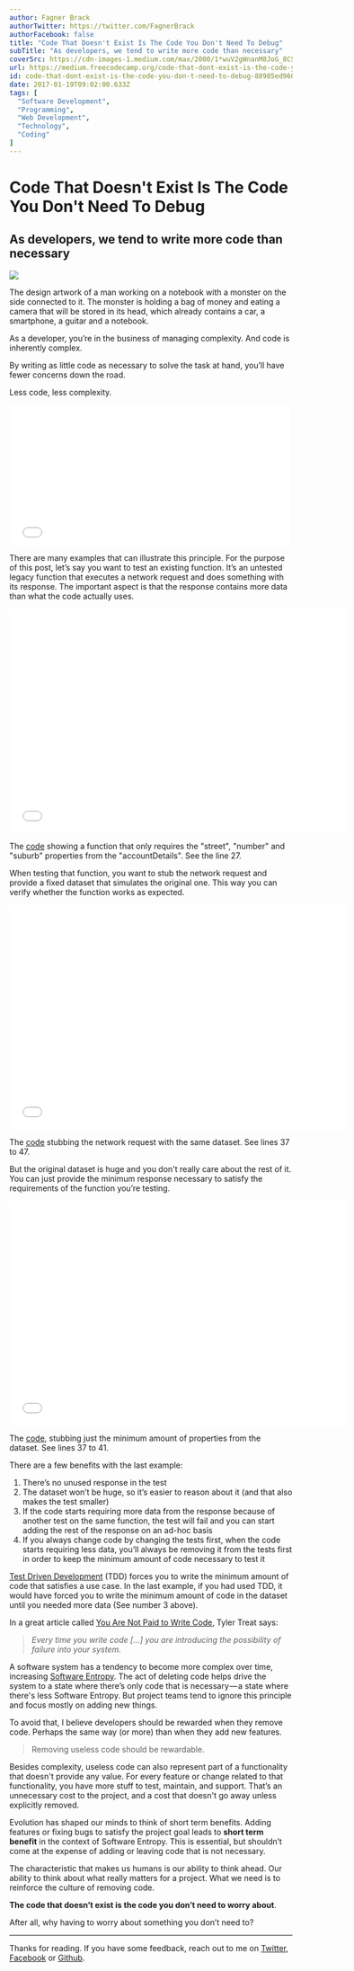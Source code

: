 ```yaml
---
author: Fagner Brack
authorTwitter: https://twitter.com/FagnerBrack
authorFacebook: false
title: "Code That Doesn't Exist Is The Code You Don't Need To Debug"
subTitle: "As developers, we tend to write more code than necessary"
coverSrc: https://cdn-images-1.medium.com/max/2000/1*wuV2gWnanM8JoG_8CS09tQ.jpeg
url: https://medium.freecodecamp.org/code-that-dont-exist-is-the-code-you-don-t-need-to-debug-88985ed9604
id: code-that-dont-exist-is-the-code-you-don-t-need-to-debug-88985ed9604
date: 2017-01-19T09:02:00.633Z
tags: [
  "Software Development",
  "Programming",
  "Web Development",
  "Technology",
  "Coding"
]
---
```

# Code That Doesn't Exist Is The Code You Don't Need To Debug

## As developers, we tend to write more code than necessary







![](https://cdn-images-1.medium.com/max/2000/1*wuV2gWnanM8JoG_8CS09tQ.jpeg)

The design artwork of a man working on a notebook with a monster on the side connected to it. The monster is holding a bag of money and eating a camera that will be stored in its head, which already contains a car, a smartphone, a guitar and a notebook.







As a developer, you’re in the business of managing complexity. And code is inherently complex.

By writing as little code as necessary to solve the task at hand, you’ll have fewer concerns down the road.

Less code, less complexity.





<iframe width="500" height="250" src="/media/8296175da96ea71f883c0aae6d17d119?postId=88985ed9604" data-media-id="8296175da96ea71f883c0aae6d17d119" data-thumbnail="https://i.embed.ly/1/image?url=https%3A%2F%2Fpbs.twimg.com%2Fprofile_images%2F1824002576%2Fpg-railsconf_bigger.jpg&amp;key=4fce0568f2ce49e8b54624ef71a8a5bd" allowfullscreen="" frameborder="0"></iframe>





There are many examples that can illustrate this principle. For the purpose of this post, let’s say you want to test an existing function. It’s an untested legacy function that executes a network request and does something with its response. The important aspect is that the response contains more data than what the code actually uses.





<iframe data-width="600" data-height="400" width="600" height="400" src="/media/225e5735dfbab48de7a269e8cade6f3c?postId=88985ed9604" data-media-id="225e5735dfbab48de7a269e8cade6f3c" data-thumbnail="https://i.embed.ly/1/image?url=https%3A%2F%2Fwww.gravatar.com%2Favatar%2F0bc8a8a53f215ebcbdc39479f182c803%2F%3Fdefault%3D%26s%3D80&amp;key=4fce0568f2ce49e8b54624ef71a8a5bd" allowfullscreen="" frameborder="0"></iframe>



The [code](https://jsfiddle.net/fagnerbrack/yqc1kd0w/) showing a function that only requires the "street", "number" and "suburb" properties from the "accountDetails". See the line 27.



When testing that function, you want to stub the network request and provide a fixed dataset that simulates the original one. This way you can verify whether the function works as expected.





<iframe data-width="600" data-height="400" width="600" height="400" src="/media/6bf33779a53039d39ebd1cecefb8b954?postId=88985ed9604" data-media-id="6bf33779a53039d39ebd1cecefb8b954" data-thumbnail="https://i.embed.ly/1/image?url=https%3A%2F%2Fwww.gravatar.com%2Favatar%2F0bc8a8a53f215ebcbdc39479f182c803%2F%3Fdefault%3D%26s%3D80&amp;key=4fce0568f2ce49e8b54624ef71a8a5bd" allowfullscreen="" frameborder="0"></iframe>



The [code](https://jsfiddle.net/fagnerbrack/pmgv0chw/) stubbing the network request with the same dataset. See lines 37 to 47.



But the original dataset is huge and you don't really care about the rest of it. You can just provide the minimum response necessary to satisfy the requirements of the function you’re testing.





<iframe data-width="600" data-height="400" width="600" height="400" src="/media/38475259d01bf27be5044720872426a0?postId=88985ed9604" data-media-id="38475259d01bf27be5044720872426a0" data-thumbnail="https://i.embed.ly/1/image?url=https%3A%2F%2Fwww.gravatar.com%2Favatar%2F0bc8a8a53f215ebcbdc39479f182c803%2F%3Fdefault%3D%26s%3D80&amp;key=4fce0568f2ce49e8b54624ef71a8a5bd" allowfullscreen="" frameborder="0"></iframe>



The [code](https://jsfiddle.net/fagnerbrack/d034g09g/), stubbing just the minimum amount of properties from the dataset. See lines 37 to 41.



There are a few benefits with the last example:

1.  There’s no unused response in the test
2.  The dataset won’t be huge, so it’s easier to reason about it (and that also makes the test smaller)
3.  If the code starts requiring more data from the response because of another test on the same function, the test will fail and you can start adding the rest of the response on an ad-hoc basis
4.  If you always change code by changing the tests first, when the code starts requiring less data, you’ll always be removing it from the tests first in order to keep the minimum amount of code necessary to test it

[Test Driven Development](https://medium.com/@fagnerbrack/why-test-driven-development-4fb92d56487c) (TDD) forces you to write the minimum amount of code that satisfies a use case. In the last example, if you had used TDD, it would have forced you to write the minimum amount of code in the dataset until you needed more data (See number 3 above).

In a great article called [You Are Not Paid to Write Code](http://bravenewgeek.com/you-are-not-paid-to-write-code/), Tyler Treat says:

> _Every time you write code […] you are introducing the possibility of failure into your system._

A software system has a tendency to become more complex over time, increasing [Software Entropy](https://en.wikipedia.org/wiki/Software_entropy). The act of deleting code helps drive the system to a state where there’s only code that is necessary — a state where there's less Software Entropy. But project teams tend to ignore this principle and focus mostly on adding new things.

To avoid that, I believe developers should be rewarded when they remove code. Perhaps the same way (or more) than when they add new features.

> Removing useless code should be rewardable.

Besides complexity, useless code can also represent part of a functionality that doesn't provide any value. For every feature or change related to that functionality, you have more stuff to test, maintain, and support. That’s an unnecessary cost to the project, and a cost that doesn't go away unless explicitly removed.

Evolution has shaped our minds to think of short term benefits. Adding features or fixing bugs to satisfy the project goal leads to **short term benefit** in the context of Software Entropy. This is essential, but shouldn’t come at the expense of adding or leaving code that is not necessary.

The characteristic that makes us humans is our ability to think ahead. Our ability to think about what really matters for a project. What we need is to reinforce the culture of removing code.

**The code that doesn’t exist is the code you don’t need to worry about**.

After all, why having to worry about something you don’t need to?











* * *







Thanks for reading. If you have some feedback, reach out to me on [Twitter](https://twitter.com/FagnerBrack), [Facebook](https://www.facebook.com/fagner.brack) or [Github](http://github.com/FagnerMartinsBrack).








